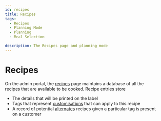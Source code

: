```yaml
---
id: recipes
title: Recipes
tags:
  - Recipes
  - Planning Mode
  - Planning
  - Meal Selection

description: The Recipes page and planning mode
---
```


# Recipes

On the admin portal, the [recipes](https://portal.thenutritionistmcr.com/admin/recipes) page maintains a database of all the recipes that are available to be cooked. Recipe entries store

- The details that will be printed on the label
- Tags that represent [customisations](./customisations.md) that can apply to this recipe
- A record of potential [alternates](./alternates.md) recipes given a particular tag is present on a customer
